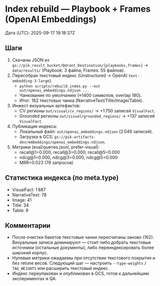 # Index rebuild — Playbook + Frames (OpenAI Embeddings)

Дата (UTC): 2025-09-17 19:18:37Z

## Шаги
1. Скачаны JSON из `gs://pik_result_bucket/Qdrant_Destination/{playbooks,frames}` → `data/results/` (Playbook: 3 файла, Frames: 55 файлов).
2. Пересобран текстовый индекс (Unstructured → OpenAI `text-embedding-3-large`).
   - `python scripts/rebuild_index.py --out out/openai_embeddings.ndjson ...`
   - Чанкование по умолчанию (≈1400 символов, overlap 180).
   - Итог: 162 текстовых чанка (NarrativeText/Title/Image/Table).
3. Инжест визуальных артефактов:
   - CV регионы `out/visual/cv_regions/` → +1 750 записей `VisualFact`.
   - Grounded регионы `out/visual/grounded_regions/` → +137 записей `VisualFact`.
4. Публикация индекса:
   - Локальный файл: `out/openai_embeddings.ndjson` (2 049 записей).
   - Загрузка в GCS: `gs://pik-artifacts-dev/embeddings/openai_embeddings.ndjson`.
5. Метрики (eval/queries.jsonl, prefer-visual):
   - recall@1=0.000, recall@3=0.000, recall@5=0.000
   - ndcg@1=0.000, ndcg@3=0.000, ndcg@5=0.000
   - MRR=0.023 (78 запросов)

## Статистика индекса (по meta.type)
- VisualFact: 1 887
- NarrativeText: 78
- Image: 41
- Title: 34
- Table: 9

## Комментарии
- После очистки бакетов текстовые чанки пересчитаны заново (162). Визуальные записи доминируют — стоит либо добрать текстовые источники (остальные документы), либо переиндексировать более широкий корпус.
- Нулевые метрики ожидаемы при отсутствии текстового покрытия и без retune весов. Следующий шаг — настроить `--type-weights` / `TAG_WEIGHTS` или расширить текстовый индекс.
- Индекс переупакован и опубликован в GCS, готов к дальнейшим экспериментах и QA.
